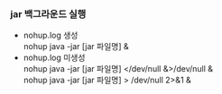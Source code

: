 ### jar 백그라운드 실행
- nohup.log 생성  
    nohup java -jar [jar 파일명] &  
- nohup.log 미생성  
    nohup java -jar [jar 파일명] </dev/null &>/dev/null &  
    nohup java -jar [jar 파일명] > /dev/null 2>&1 &